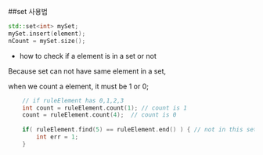 ##set 사용법


```cpp
std::set<int> mySet;
mySet.insert(element);
nCount = mySet.size();
```

* how to check if a element is in a set or not

Because set can not have same element in a set, 

when we count a element, it must be 1 or 0;

```cpp
    // if ruleElement has 0,1,2,3
    int count = ruleElement.count(1); // count is 1
    count = ruleElement.count(4);  // count is 0
    
    if( ruleElement.find(5) == ruleElement.end() ) { // not in this set
        int err = 1;
    }
```
